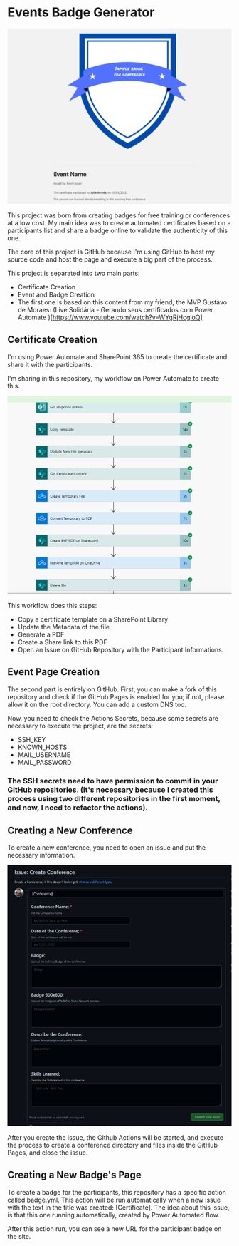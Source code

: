 # Events Badge Generator
![Sample](images/sample.png)

This project was born from creating badges for free training or conferences at a low cost.
My main idea was to create automated certificates based on a participants list and share a badge online to validate the authenticity of this one.

The core of this project is GitHub because I'm using GitHub to host my source code and host the page and execute a big part of the process.

This project is separated into two main parts:
- Certificate Creation
- Event and Badge Creation
- The first one is based on this content from my friend, the MVP Gustavo de Moraes: (Live Solidária - Gerando seus certificados com Power Automate
)[https://www.youtube.com/watch?v=WYgRjHcgloQ]


## Certificate Creation
I'm using Power Automate and SharePoint 365 to create the certificate and share it with the participants.

I'm sharing in this repository, my workflow on Power Automate to create this.

![Workflow](images/workflow.png)

This workflow does this steps:
- Copy a certificate template on a SharePoint Library
- Update the Metadata of the file
- Generate a PDF
- Create a Share link to this PDF
- Open an Issue on GitHub Repository with the Participant Informations.

## Event Page Creation
The second part is entirely on GitHub. 
First, you can make a fork of this repository and check if the GitHub Pages is enabled for you; if not, please allow it on the root directory.
You can add a custom DNS too.

Now, you need to check the Actions Secrets, because some secrets are necessary to execute the project, are the secrets:
- SSH_KEY
- KNOWN_HOSTS
- MAIL_USERNAME
- MAIL_PASSWORD

### The SSH secrets need to have permission to commit in your GitHub repositories. (it's necessary because I created this process using two different repositories in the first moment, and now, I need to refactor the actions).

## Creating a New Conference

To create a new conference, you need to open an issue and put the necessary information.

![Issue](images/issue.png)

After you create the issue, the Github Actions will be started, and execute the process to create a conference directory and files inside the GitHub Pages, and close the issue.


## Creating a New Badge's Page

To create a badge for the participants, this repository has a specific action called badge.yml.
This action will be run automatically when a new issue with the text in the title was created: [Certificate].
The idea about this issue, is that this one running automatically, created by Power Automated flow.

After this action run, you can see a new URL for the participant badge on the site.